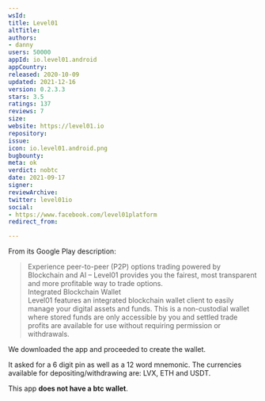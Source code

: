 ```yaml
---
wsId: 
title: Level01
altTitle: 
authors:
- danny
users: 50000
appId: io.level01.android
appCountry: 
released: 2020-10-09
updated: 2021-12-16
version: 0.2.3.3
stars: 3.5
ratings: 137
reviews: 7
size: 
website: https://level01.io
repository: 
issue: 
icon: io.level01.android.png
bugbounty: 
meta: ok
verdict: nobtc
date: 2021-09-17
signer: 
reviewArchive: 
twitter: level01io
social:
- https://www.facebook.com/level01platform
redirect_from: 

---
```


From its Google Play description:

> Experience peer-to-peer (P2P) options trading powered by Blockchain and AI – Level01 provides you the fairest, most transparent and more profitable way to trade options.<br>
Integrated Blockchain Wallet<br>
Level01 features an integrated blockchain wallet client to easily manage your digital assets and funds. This is a non-custodial wallet where stored funds are only accessible by you and settled trade profits are available for use without requiring permission or withdrawals.

We downloaded the app and proceeded to create the wallet. 

It asked for a 6 digit pin as well as a 12 word mnemonic. The currencies available for depositing/withdrawing are: LVX, ETH and USDT. 

This app **does not have a btc wallet**.
